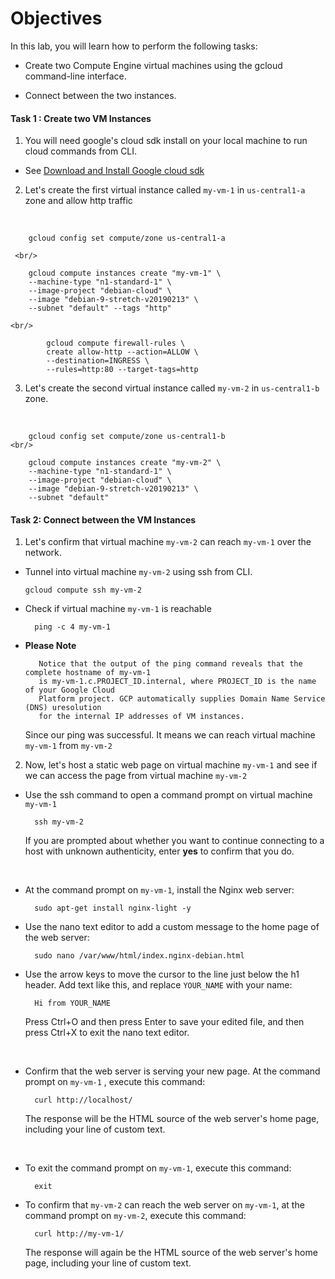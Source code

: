 # Objectives
In this lab, you will learn how to perform the following tasks:

- Create two Compute Engine virtual machines using the gcloud command-line interface.

- Connect between the two instances.

#### Task 1 : Create two VM Instances

1. You will need google's cloud sdk install on your local machine to run cloud commands from CLI. 
- See <a href="https://cloud.google.com/sdk/docs/downloads-versioned-archives">Download and Install Google cloud sdk</a>  

2. Let's create the first virtual instance called ``` my-vm-1 ``` in ```us-central1-a``` zone and allow http traffic
<br/>



        gcloud config set compute/zone us-central1-a

     <br/>

        gcloud compute instances create "my-vm-1" \ 
        --machine-type "n1-standard-1" \
        --image-project "debian-cloud" \ 
        --image "debian-9-stretch-v20190213" \ 
        --subnet "default" --tags "http" 

    <br/>

            gcloud compute firewall-rules \
            create allow-http --action=ALLOW \ 
            --destination=INGRESS \
            --rules=http:80 --target-tags=http

3. Let's create the second virtual instance called ```my-vm-2``` in ```us-central1-b``` zone.
<br/> 


        gcloud config set compute/zone us-central1-b
    <br/>

        gcloud compute instances create "my-vm-2" \ 
        --machine-type "n1-standard-1" \
        --image-project "debian-cloud" \ 
        --image "debian-9-stretch-v20190213" \ 
        --subnet "default"


#### Task 2: Connect between the VM Instances

1. Let's confirm that virtual machine ```my-vm-2``` can reach ```my-vm-1``` over the network.

-   Tunnel into virtual machine ```my-vm-2``` using ssh from CLI.

        gcloud compute ssh my-vm-2

- Check if virtual machine ```my-vm-1``` is reachable 

        ping -c 4 my-vm-1

    
- <b>Please Note</b> 
       
         Notice that the output of the ping command reveals that the complete hostname of my-vm-1
         is my-vm-1.c.PROJECT_ID.internal, where PROJECT_ID is the name of your Google Cloud 
         Platform project. GCP automatically supplies Domain Name Service (DNS) uresolution 
         for the internal IP addresses of VM instances.

     Since our ping was successful. It means we can reach virtual machine ```my-vm-1``` from ```my-vm-2```

 2. Now, let's host a static web page on virtual machine ```my-vm-1``` and see if we can access the page from virtual machine ```my-vm-2```

- Use the ssh command to open a command prompt on virtual machine ```my-vm-1```

        ssh my-vm-2

     If you are prompted about whether you want to continue connecting to a host with unknown authenticity, enter <b>yes</b> to confirm that you do. 
<br/>

- At the command prompt on ``` my-vm-1 ```, install the Nginx web server:

        sudo apt-get install nginx-light -y

- Use the nano text editor to add a custom message to the home page of the web server:

        sudo nano /var/www/html/index.nginx-debian.html

- Use the arrow keys to move the cursor to the line just below the h1 header. Add text like this, and replace ```YOUR_NAME``` with your name:

        Hi from YOUR_NAME
    
   Press Ctrl+O and then press Enter to save your edited file, and then press Ctrl+X to exit the nano text editor.

<br/>

- Confirm that the web server is serving your new page. At the command prompt on ```my-vm-1```  , execute this command:
    
        curl http://localhost/

    The response will be the HTML source of the web server's home page, including your line of custom text.
<br/>

- To exit the command prompt on ```my-vm-1```, execute this command:

        exit

- To confirm that ```my-vm-2``` can reach the web server on ```my-vm-1```, at the command prompt on ```my-vm-2```, execute this command:

        curl http://my-vm-1/

    The response will again be the HTML source of the web server's home page, including your line of custom text.
